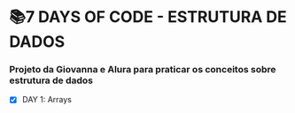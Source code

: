 # 📚7 DAYS OF CODE - ESTRUTURA DE DADOS

### Projeto da Giovanna e Alura para praticar os conceitos sobre estrutura de dados

- [X] DAY 1: Arrays